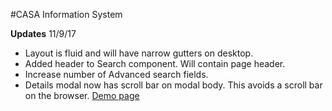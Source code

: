 #CASA Information System

**Updates**
11/9/17
- Layout is fluid and will have narrow gutters on desktop.
- Added header to Search component. Will contain page header.
- Increase number of Advanced search fields.
- Details modal now has scroll bar on modal body. This avoids a scroll bar on the browser.
[Demo page](kc-casa.surge.sh)